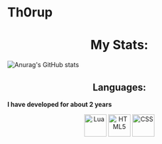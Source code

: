 # Th0rup

<h1 align="center">My Stats:</h1>

![Anurag's GitHub stats](https://github-readme-stats.vercel.app/api?username=Mathias-TC&theme=react&show_icons=true)

<h2 align="center">Languages:</h2>
<b text-align="center">I have developed for about 2 years</b>

<p align="center">
  <img src="https://i.imgur.com/n7aVKlf.png" alt="Lua" height="50" width="50"/>
  <img src="https://i.imgur.com/UTILags.png" alt="HTML5" height="50" width="50"/>
  <img src="https://i.imgur.com/pkps8Sw.png" alt="CSS" height="50" width="50"/>
</p>
